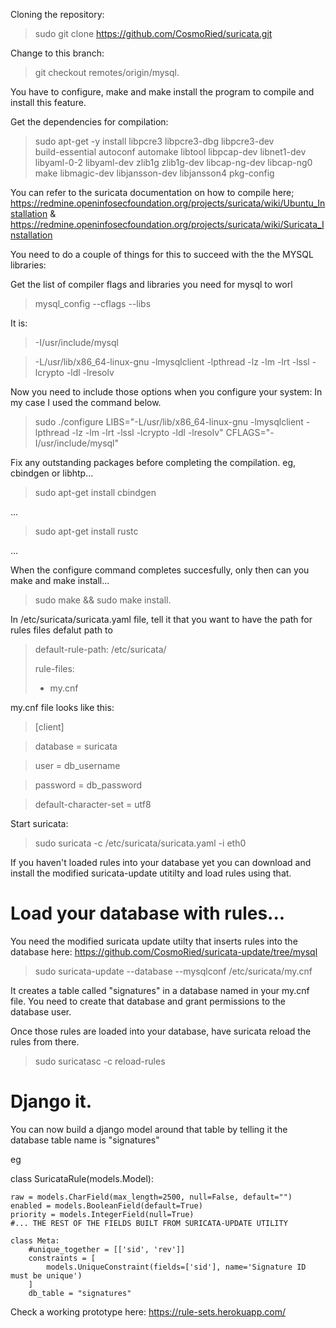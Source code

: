 Cloning the repository:

> sudo git clone https://github.com/CosmoRied/suricata.git 

Change to this branch: 

> git checkout remotes/origin/mysql.

You have to configure, make and make install the program to compile and install this feature.

Get the dependencies for compilation: 

> sudo apt-get -y install libpcre3 libpcre3-dbg libpcre3-dev \
build-essential autoconf automake libtool libpcap-dev libnet1-dev \
libyaml-0-2 libyaml-dev zlib1g zlib1g-dev libcap-ng-dev libcap-ng0 \
make libmagic-dev libjansson-dev libjansson4 pkg-config

You can refer to the suricata documentation on how to compile here; https://redmine.openinfosecfoundation.org/projects/suricata/wiki/Ubuntu_Installation & https://redmine.openinfosecfoundation.org/projects/suricata/wiki/Suricata_Installation

You need to do a couple of things for this to succeed with the the MYSQL libraries:

Get the list of compiler flags and libraries you need for mysql to worl

> mysql_config --cflags --libs

It is:  

> -I/usr/include/mysql 

> -L/usr/lib/x86_64-linux-gnu -lmysqlclient -lpthread -lz -lm -lrt -lssl -lcrypto -ldl -lresolv

Now you need to include those options when you configure your system: In my case I used the command below. 

> sudo ./configure LIBS="-L/usr/lib/x86_64-linux-gnu -lmysqlclient -lpthread -lz -lm -lrt -lssl -lcrypto -ldl -lresolv" CFLAGS="-I/usr/include/mysql"

Fix any outstanding packages before completing the compilation. eg, cbindgen or libhtp...

> sudo apt-get install cbindgen

...

> sudo apt-get install rustc

...

When the configure command completes succesfully, only then can you make and make install...

> sudo make && sudo make install.

In /etc/suricata/suricata.yaml file, tell it that you want to have the path for rules files defalut path to 

>default-rule-path: /etc/suricata/
>
>rule-files:
>  - my.cnf

my.cnf file looks like this:

>[client]

>database = suricata

>user = db_username

>password = db_password

>default-character-set = utf8

Start suricata: 

> sudo suricata -c /etc/suricata/suricata.yaml -i eth0

If you haven't loaded rules into your database yet you can download and install the modified suricata-update utitilty and load rules using that.

# Load your database with rules...

You need the modified suricata update utilty that inserts rules into the database here: https://github.com/CosmoRied/suricata-update/tree/mysql

> sudo suricata-update --database --mysqlconf /etc/suricata/my.cnf

It creates a table called "signatures" in a database named in your my.cnf file. You need to create that database and grant permissions to the database user.

Once those rules are loaded into your database, have suricata reload the rules from there.

> sudo suricatasc -c reload-rules

# Django it. 

You can now build a django model around that table by telling it the database table name is "signatures"

eg

class SuricataRule(models.Model):

    raw = models.CharField(max_length=2500, null=False, default="")
    enabled = models.BooleanField(default=True)
    priority = models.IntegerField(null=True)
    #... THE REST OF THE FIELDS BUILT FROM SURICATA-UPDATE UTILITY
    
    class Meta:
        #unique_together = [['sid', 'rev']]
        constraints = [
            models.UniqueConstraint(fields=['sid'], name='Signature ID must be unique')
        ]
        db_table = "signatures"


Check a working prototype here: https://rule-sets.herokuapp.com/




